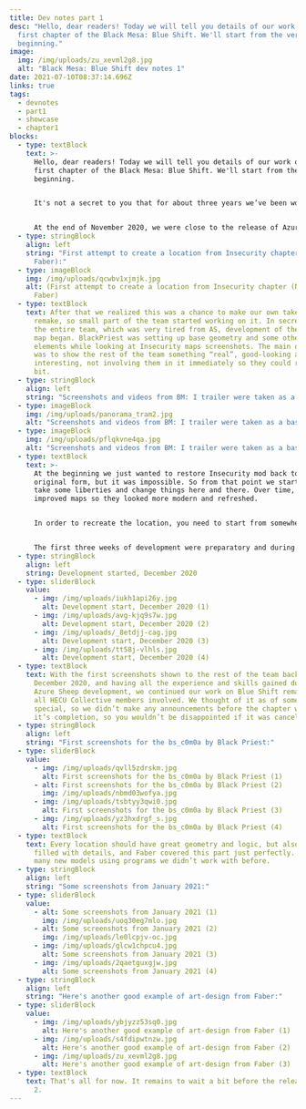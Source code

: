 ```yaml
---
title: Dev notes part 1
desc: "Hello, dear readers! Today we will tell you details of our work on the
  first chapter of the Black Mesa: Blue Shift. We'll start from the very
  beginning."
image:
  img: /img/uploads/zu_xevml2g8.jpg
  alt: "Black Mesa: Blue Shift dev notes 1"
date: 2021-07-10T08:37:14.696Z
links: true
tags:
  - devnotes
  - part1
  - showcase
  - chapter1
blocks:
  - type: textBlock
    text: >-
      Hello, dear readers! Today we will tell you details of our work on the
      first chapter of the Black Mesa: Blue Shift. We'll start from the very
      beginning.


      It's not a secret to you that for about three years we’ve been working on Azure Sheep remake, which had some similarities with Blue Shift – both had a security guard as the main character and had some similar gameplay features. In the process of development, we often thought of starting work on the Blue Shift remake. But there already were Insecurity and Guard Duty. At the beginning we were not as good in Hammer as we wanted to be, so Azure Sheep was some kind of a playground for us, where we were extending our capabilities, improving our skills, learning new things for the next few years.


      At the end of November 2020, we were close to the release of Azure Sheep: Part One Extended. At the same time we contacted Insecurity developer and were shocked by the sad news – he lost all his files and ceased the development. We wanted to help him with mod development, since we were looking forward to play in this project too, but it was too late. Everything that was left were some screenshots of that mod from 2013-2017.
  - type: stringBlock
    align: left
    string: "First attempt to create a location from Insecurity chapter (Nov 2020
      Faber):"
  - type: imageBlock
    img: /img/uploads/qcwbv1xjmjk.jpg
    alt: (First attempt to create a location from Insecurity chapter (Nov 2020
      Faber)
  - type: textBlock
    text: After that we realized this was a chance to make our own take on the BS
      remake, so small part of the team started working on it. In secret from
      the entire team, which was very tired from AS, development of the first
      map began. BlackPriest was setting up base geometry and some other
      elements while looking at Insecurity maps screenshots. The main objective
      was to show the rest of the team something “real”, good-looking and
      interesting, not involving them in it immediately so they could rest a
      bit.
  - type: stringBlock
    align: left
    string: "Screenshots and videos from BM: I trailer were taken as a basis:"
  - type: imageBlock
    img: /img/uploads/panorama_tram2.jpg
    alt: "Screenshots and videos from BM: I trailer were taken as a basis (1)"
  - type: imageBlock
    img: /img/uploads/pflqkvne4qa.jpg
    alt: "Screenshots and videos from BM: I trailer were taken as a basis (2)"
  - type: textBlock
    text: >-
      At the beginning we just wanted to restore Insecurity mod back to its
      original form, but it was impossible. So from that point we started to
      take some liberties and change things here and there. Over time, we
      improved maps so they looked more modern and refreshed.


      In order to recreate the location, you need to start from somewhere, find the exact dimensions, since in many ways locations used assets from black mesa, sizes were calculated with monorail support pillars. It was good that Insecurity developer used materials from BM – it helped us a lot in creation of the map. 


      The first three weeks of development were preparatory and during that time we made the base monorail path for the tram.
  - type: stringBlock
    align: left
    string: Development started, December 2020
  - type: sliderBlock
    value:
      - img: /img/uploads/iukh1api26y.jpg
        alt: Development start, December 2020 (1)
      - img: /img/uploads/avg-kjq9s7w.jpg
        alt: Development start, December 2020 (2)
      - img: /img/uploads/_8etdjj-cag.jpg
        alt: Development start, December 2020 (3)
      - img: /img/uploads/tt58j-vlhls.jpg
        alt: Development start, December 2020 (4)
  - type: textBlock
    text: With the first screenshots shown to the rest of the team back in early
      December 2020, and having all the experience and skills gained during
      Azure Sheep development, we continued our work on Blue Shift remake with
      all HECU Collective members involved. We thought of it as of something
      special, so we didn’t make any announcements before the chapter was near
      it’s completion, so you wouldn’t be disappointed if it was cancelled.
  - type: stringBlock
    align: left
    string: "First screenshots for the bs_c0m0a by Black Priest:"
  - type: sliderBlock
    value:
      - img: /img/uploads/qvll5zdrskm.jpg
        alt: First screenshots for the bs_c0m0a by Black Priest (1)
      - alt: First screenshots for the bs_c0m0a by Black Priest (2)
        img: /img/uploads/nbmd03wofya.jpg
      - img: /img/uploads/tsbtyy3qwi0.jpg
        alt: First screenshots for the bs_c0m0a by Black Priest (3)
      - img: /img/uploads/yz3hxdrgf_s.jpg
        alt: First screenshots for the bs_c0m0a by Black Priest (4)
  - type: textBlock
    text: Every location should have great geometry and logic, but also it should be
      filled with details, and Faber covered this part just perfectly. We made
      many new models using programs we didn’t work with before.
  - type: stringBlock
    align: left
    string: "Some screenshots from January 2021:"
  - type: sliderBlock
    value:
      - alt: Some screenshots from January 2021 (1)
        img: /img/uploads/uoq30eg7mlo.jpg
      - alt: Some screenshots from January 2021 (2)
        img: /img/uploads/le0lcpjv-oc.jpg
      - img: /img/uploads/glcw1chpcu4.jpg
        alt: Some screenshots from January 2021 (3)
      - img: /img/uploads/2qaetguxgjw.jpg
        alt: Some screenshots from January 2021 (4)
  - type: stringBlock
    align: left
    string: "Here's another good example of art-design from Faber:"
  - type: sliderBlock
    value:
      - img: /img/uploads/ybjyzz53sq0.jpg
        alt: Here's another good example of art-design from Faber (1)
      - img: /img/uploads/s4fdipwtnzw.jpg
        alt: Here's another good example of art-design from Faber (2)
      - img: /img/uploads/zu_xevml2g8.jpg
        alt: Here's another good example of art-design from Faber (3)
  - type: textBlock
    text: That's all for now. It remains to wait a bit before the release of Chapter
      2.
---
```


